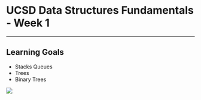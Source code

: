 # UCSD Data Structures Fundamentals - Week 1

----

## Learning Goals
* Stacks Queues
* Trees
* Binary Trees


![](../art/binary_tree.jpg?raw=true)
